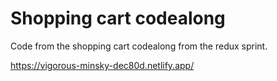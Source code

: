 # Shopping cart codealong

Code from the shopping cart codealong from the redux sprint.

https://vigorous-minsky-dec80d.netlify.app/
